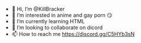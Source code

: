 - 👋 Hi, I’m @KillBracker
- 👀 I’m interested in anime and gay porn 😏
- 🌱 I’m currently learning HTML
- 💞️ I’m looking to collaborate on dicord
- 📫 How to reach me https://discord.gg/C5HYb3sN

<!---
KillBracker/KillBracker is a ✨ special ✨ repository because its `README.md` (this file) appears on your GitHub profile.
You can click the Preview link to take a look at your changes.
--->
